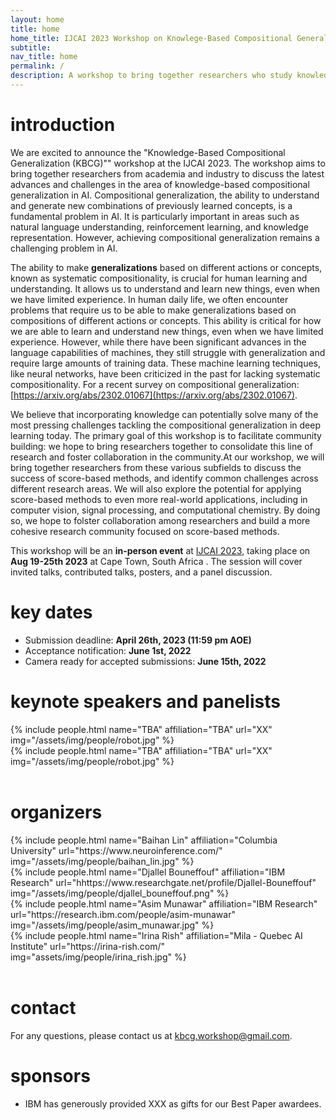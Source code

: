 ```yaml
---
layout: home
title: home
home_title: IJCAI 2023 Workshop on Knowlege-Based Compositional Generalization
subtitle:
nav_title: home
permalink: /
description: A workshop to bring together researchers who study knowledge-based AI and compositional generalization in AI, machine learning, cognitive sciences and neurscience.
---
```

# introduction

We are excited to announce the "Knowledge-Based Compositional Generalization (KBCG)"" workshop at the IJCAI 2023. The workshop aims to bring together researchers from academia and industry to discuss the latest advances and challenges in the area of knowledge-based compositional generalization in AI. Compositional generalization, the ability to understand and generate new combinations of previously learned concepts, is a fundamental problem in AI. It is particularly important in areas such as natural language understanding, reinforcement learning, and knowledge representation. However, achieving compositional generalization remains a challenging problem in AI.

The ability to make **generalizations** based on different actions or concepts, known as systematic compositionality, is crucial for human learning and understanding. It allows us to understand and learn new things, even when we have limited experience. In human daily life, we often encounter problems that require us to be able to make generalizations based on compositions of different actions or concepts. This ability is critical for how we are able to learn and understand new things, even when we have limited experience. However, while there have been significant advances in the language capabilities of machines, they still struggle with generalization and require large amounts of training data. These machine learning techniques, like neural networks, have been criticized in the past for lacking systematic compositionality. For a recent survey on compositional generalization: [https://arxiv.org/abs/2302.01067](https://arxiv.org/abs/2302.01067).

We believe that incorporating knowledge can potentially solve many of the most pressing challenges tackling the compositional generalization in deep learning today. The primary goal of this workshop is to facilitate community building: we hope to bring researchers together to consolidate this line of research and foster collaboration in the community.At our workshop, we will bring together researchers from these various subfields to discuss the success of score-based methods, and identify common challenges across different research areas. We will also explore the potential for applying score-based methods to even more real-world applications, including in computer vision, signal processing, and computational chemistry. By doing so, we hope to folster collaboration among researchers and build a more cohesive research community focused on score-based methods.

This workshop will be an **in-person event** at [IJCAI 2023](https://ijcai-23.org/), taking place on **Aug 19-25th 2023** at Cape Town, South Africa . The session will cover invited talks, contributed talks, posters, and a panel discussion.

# key dates

* Submission deadline: **April 26th, 2023 (11:59 pm AOE)**
* Acceptance notification: **June 1st, 2022**
* Camera ready for accepted submissions: **June 15th, 2022**

# keynote speakers and panelists

<div class="row p-2 g-2">
      <div class="col-sm-3">
          {% include people.html name="TBA" affiliation="TBA" url="XX" img="/assets/img/people/robot.jpg" %}
      </div>
      <div class="col-sm-3">
          {% include people.html name="TBA" affiliation="TBA" url="XX" img="/assets/img/people/robot.jpg" %}
      </div>
  </div>
  <br>

# organizers

<div class="row p-2 g-2">
      <div class="col-sm-3">
      {% include people.html name="Baihan Lin" affiliation="Columbia University" url="https://www.neuroinference.com/" img="/assets/img/people/baihan_lin.jpg" %}
      </div>
      <div class="col-sm-3">
  {% include people.html name="Djallel Bouneffouf" affiliation="IBM Research" url="hhttps://www.researchgate.net/profile/Djallel-Bouneffouf" img="/assets/img/people/djallel_bouneffouf.png" %}
      </div>
      <div class="col-sm-3">
  {% include people.html name="Asim Munawar" affiliation="IBM Research" url="https://research.ibm.com/people/asim-munawar" img="/assets/img/people/asim_munawar.jpg" %}
      </div>
      <div class="col-sm-3">
  {% include people.html name="Irina Rish" affiliation="Mila - Quebec AI Institute" url="https://irina-rish.com/" img="assets/img/people/irina_rish.jpg" %}
  </div>
  </div>
  <br>

# contact

For any questions, please contact us at [kbcg.workshop@gmail.com](mailto:kbcg.workshop@gmail.com).

# sponsors

* IBM has generously provided XXX as gifts for our Best Paper awardees.
